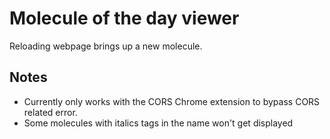 # Molecule of the day viewer

Reloading webpage brings up a new molecule.

## Notes
* Currently only works with the CORS Chrome extension to bypass CORS related error.
* Some molecules with italics tags in the name won't get displayed
